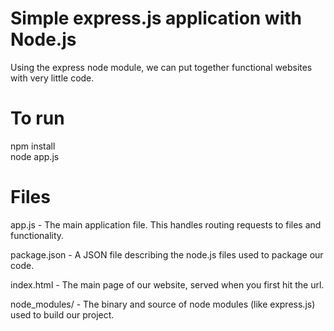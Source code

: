 Simple express.js application with Node.js  
==========================================  
Using the express node module, we can put together functional websites with very little code.  
  

To run  
======  
npm install  
node app.js  
  
  
Files  
=====  
app.js - The main application file. This handles routing requests to files and functionality.  
  
package.json - A JSON file describing the node.js files used to package our code.
  
index.html - The main page of our website, served when you first hit the url.  

node_modules/ - The binary and source of node modules (like express.js) used to build our project.  
  